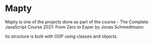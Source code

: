 # Mapty
Mapty is one of the projects done as part of the course - The Complete JavaScript Course 2021: From Zero to Exper by Jonas Schmedtmann.

Its structure is built with OOP using classes and objects.
